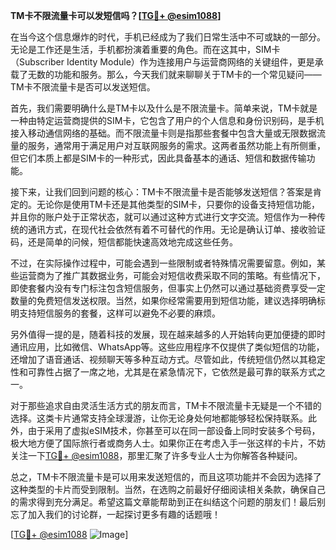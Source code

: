 **TM卡不限流量卡可以发短信吗？[[TG💪+ @esim1088](https://t.me/s/esim1088)]**

在当今这个信息爆炸的时代，手机已经成为了我们日常生活中不可或缺的一部分。无论是工作还是生活，手机都扮演着重要的角色。而在这其中，SIM卡（Subscriber Identity Module）作为连接用户与运营商网络的关键组件，更是承载了无数的功能和服务。那么，今天我们就来聊聊关于TM卡的一个常见疑问——TM卡不限流量卡是否可以发送短信。

首先，我们需要明确什么是TM卡以及什么是不限流量卡。简单来说，TM卡就是一种由特定运营商提供的SIM卡，它包含了用户的个人信息和身份识别码，是手机接入移动通信网络的基础。而不限流量卡则是指那些套餐中包含大量或无限数据流量的服务，通常用于满足用户对互联网服务的需求。这两者虽然功能上有所侧重，但它们本质上都是SIM卡的一种形式，因此具备基本的通话、短信和数据传输功能。

接下来，让我们回到问题的核心：TM卡不限流量卡是否能够发送短信？答案是肯定的。无论你是使用TM卡还是其他类型的SIM卡，只要你的设备支持短信功能，并且你的账户处于正常状态，就可以通过这种方式进行文字交流。短信作为一种传统的通讯方式，在现代社会依然有着不可替代的作用。无论是确认订单、接收验证码，还是简单的问候，短信都能快速高效地完成这些任务。

不过，在实际操作过程中，可能会遇到一些限制或者特殊情况需要留意。例如，某些运营商为了推广其数据业务，可能会对短信收费采取不同的策略。有些情况下，即使套餐内没有专门标注包含短信服务，但事实上仍然可以通过基础资费享受一定数量的免费短信发送权限。当然，如果你经常需要用到短信功能，建议选择明确标明支持短信服务的套餐，这样可以避免不必要的麻烦。

另外值得一提的是，随着科技的发展，现在越来越多的人开始转向更加便捷的即时通讯应用，比如微信、WhatsApp等。这些应用程序不仅提供了类似短信的功能，还增加了语音通话、视频聊天等多种互动方式。尽管如此，传统短信仍然以其稳定性和可靠性占据了一席之地，尤其是在紧急情况下，它依然是最可靠的联系方式之一。

对于那些追求自由灵活生活方式的朋友而言，TM卡不限流量卡无疑是一个不错的选择。这类卡片通常支持全球漫游，让你无论身处何地都能够轻松保持联系。此外，由于采用了虚拟eSIM技术，你甚至可以在同一部设备上同时安装多个号码，极大地方便了国际旅行者或商务人士。如果你正在考虑入手一张这样的卡片，不妨关注一下[TG💪+ @esim1088](https://t.me/s/esim1088)，那里汇聚了许多专业人士为你解答各种疑问。

总之，TM卡不限流量卡是可以用来发送短信的，而且这项功能并不会因为选择了这种类型的卡片而受到限制。当然，在选购之前最好仔细阅读相关条款，确保自己的需求得到充分满足。希望这篇文章能帮助到正在纠结这个问题的朋友们！最后别忘了加入我们的讨论群，一起探讨更多有趣的话题哦！

[[TG💪+ @esim1088](https://t.me/s/esim1088) ![Image](https://i.postimg.cc/4NQfJmqS/Snipaste-2025-05-13-00-14-12.png)]